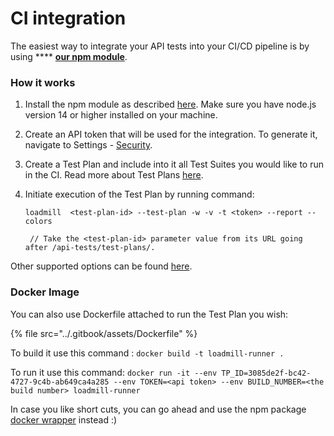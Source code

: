 # CI integration

The easiest way to integrate your API tests into your CI/CD pipeline is by using **** [**our npm module**](https://www.npmjs.com/package/loadmill).&#x20;

### How it works

1. Install the npm module as described [here](https://www.npmjs.com/package/loadmill). Make sure you have node.js version 14 or higher installed on your machine.
2. Create an API token that will be used for the integration. To generate it, navigate to Settings - [Security](https://www.loadmill.com/app/user/settings/security).
3. Create a Test Plan and include into it all Test Suites you would like to run in the CI. Read more about Test Plans [here](https://docs.loadmill.com/api-testing/test-plan).
4.  Initiate execution of the Test Plan by running command:

    ```
    loadmill  <test-plan-id> --test-plan -w -v -t <token> --report --colors

     // Take the <test-plan-id> parameter value from its URL going after /api-tests/test-plans/. 
    ```

Other supported options can be found [here](https://www.npmjs.com/package/loadmill).

### Docker Image&#x20;

You can also use Dockerfile attached to run the Test Plan you wish:

{% file src="../.gitbook/assets/Dockerfile" %}

To build it use this command : `docker build -t loadmill-runner .`

To run it use this command: `docker run -it --env TP_ID=3085de2f-bc42-4727-9c4b-ab649ca4a285 --env TOKEN=<api token> --env BUILD_NUMBER=<the build number> loadmill-runner`

In case you like short cuts, you can go ahead and use the npm package [docker wrapper](https://hub.docker.com/r/loadmill/runner) instead :)&#x20;

